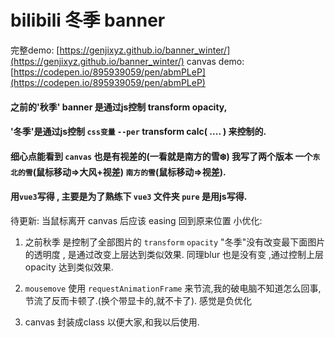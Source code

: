 # bilibili 冬季 banner
完整demo: [https://genjixyz.github.io/banner_winter/](https://genjixyz.github.io/banner_winter/)
canvas demo: [https://codepen.io/895939059/pen/abmPLeP](https://codepen.io/895939059/pen/abmPLeP)

 

#### 之前的'秋季' banner 是通过js控制 transform opacity,

#### '冬季'是通过js控制 `css变量` `--per`  transform calc( .... ) 来控制的.

#### 细心点能看到 `canvas` 也是有视差的(一看就是南方的雪❄️) 我写了两个版本 一个`东北的雪`(鼠标移动=>大风+视差) `南方的雪`(鼠标移动=>视差).

#### 用`vue3`写得 , 主要是为了熟练下 `vue3`  文件夹 `pure` 是用js写得.



待更新: 当鼠标离开 canvas 后应该 easing 回到原来位置
小优化:

1. 之前秋季 是控制了全部图片的 `transform` `opacity`
"冬季"没有改变最下面图片的透明度 , 是通过改变上层达到类似效果.
同理blur 也是没有变 ,通过控制上层opacity 达到类似效果.

2. `mousemove` 使用 `requestAnimationFrame` 来节流,我的破电脑不知道怎么回事,节流了反而卡顿了.(换个带显卡的,就不卡了). 感觉是负优化


3. canvas  封装成class  以便大家,和我以后使用.  
